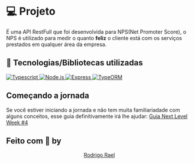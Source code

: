 # 💻 Projeto

É uma API RestFull que foi desenvolvida para NPS(Net Promoter Score), o NPS é utilizado para medir o quanto **feliz** o cliente está com os serviços prestados em 
qualquer área da empresa.

## 🚀 Tecnologias/Bibliotecas utilizadas

<div align="start">
    <a href="https://www.typescriptlang.org/" target="_blank"> <img src="https://img.shields.io/badge/-Typescript-blue?style=for-the-badge" alt="Typescript"> </a>
    <a href="https://nodejs.org/en/" target="_blank"> <img src="https://img.shields.io/badge/-Node.js-green?style=for-the-badge" alt="Node.js"> </a>
    <a href="https://expressjs.com/pt-br/" target="_blank"> <img src="https://img.shields.io/badge/-Express-white?style=for-the-badge" alt="Express"> </a>
    <a href="https://typeorm.io/#/" target="_blank"> <img src="https://img.shields.io/badge/-typeORM-orange?style=for-the-badge" alt="TypeORM"> </a>
</div>

 ## Começando a jornada

Se você estiver iniciando a jornada e não tem muita familiariadade com alguns conceitos, 
esse guia definitivamente irá lhe ajudar: [Guia Next Level Week #4](https://www.notion.so/Next-Level-Week-4-Node-js-67981103adbb4f229187c802bcd0d787)

## Feito com 💜 by

<div align="center">
    <p>    
        <a href="https://www.linkedin.com/in/rodrigo-rael-a7a4b51a9/" target="_blank">Rodrigo Rael</a>
    </p>
</div>
